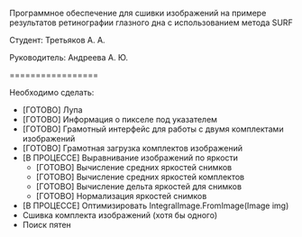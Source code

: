 Программное обеспечение для сшивки изображений на примере результатов ретинографии глазного дна с использованием метода SURF

Студент: Третьяков А. А.

Руководитель: Андреева А. Ю.

=================

Необходимо сделать:

- [ГОТОВО]			Лупа
- [ГОТОВО]			Информация о пикселе под указателем
- [ГОТОВО]			Грамотный интерфейс для работы с двумя комплектами изображений
- [ГОТОВО]			Грамотная загрузка комплектов изображений
- [В ПРОЦЕССЕ]		Выравнивание изображений по яркости
	- [ГОТОВО]		Вычисление средних яркостей снимков
	- [ГОТОВО]		Вычисление средних яркостей комплектов
	- [ГОТОВО]		Вычисление дельта яркостей для снимков
	- [ГОТОВО]		Нормализация яркостей снимков
- [В ПРОЦЕССЕ]		Оптимизировать IntegralImage.FromImage(Image img)
- Сшивка комплекта изображений (хотя бы одного)
- Поиск пятен